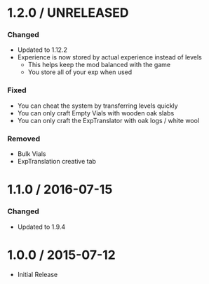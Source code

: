 # 1.2.0 / UNRELEASED
 ### Changed
- Updated to 1.12.2
- Experience is now stored by actual experience instead of levels
  - This helps keep the mod balanced with the game
  - You store all of your exp when used
### Fixed
- You can cheat the system by transferring levels quickly
- You can only craft Empty Vials with wooden oak slabs
- You can only craft the ExpTranslator with oak logs / white wool
### Removed
- Bulk Vials
- ExpTranslation creative tab

# 1.1.0 / 2016-07-15
 ### Changed
- Updated to 1.9.4

# 1.0.0 / 2015-07-12
- Initial Release
